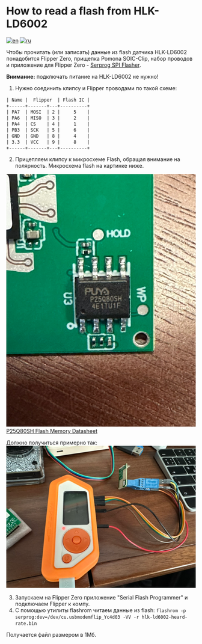 # How to read a flash from HLK-LD6002
[![en](https://img.shields.io/badge/lang-en-blue.svg)](how-to-read-flash-hlk-ld6002.md)
[![ru](https://img.shields.io/badge/lang-ru-green.svg)](how-to-read-flash-hlk-ld6002.ru.md)

Чтобы прочитать (или записать) данные из flash датчика HLK-LD6002 понадобится Flipper Zero, прищепка Pomona SOIC-Clip, 
набор проводов и приложение для Flipper Zero - [Serprog SPI Flasher](https://github.com/Psychotropos/flipper_serprog).

**Внимание:** подключать питание на HLK-LD6002 не нужно!

1. Нужно соединить клипсу и Flipper проводами по такой схеме:
```
| Name |  Flipper  | Flash IC |
+------+-------+---+----------+
| PA7  | MOSI  | 2 |     5    |
| PA6  | MISO  | 3 |     2    |
| PA4  | CS    | 4 |     1    |
| PB3  | SCK   | 5 |     6    |
| GND  | GND   | 8 |     4    |
| 3.3  | VCC   | 9 |     8    |
+------+-------+---+----------+
```

2. Прицепляем клипсу к микросхеме Flash, обращая внимание на полярность. Микросхема flash на картинке ниже.

![HLK-LD6002 flash chip](hlk-ld6002-flash-chip.png)
[P25Q80SH Flash Memory Datasheet](https://www.puyasemi.com/download_path/%E6%95%B0%E6%8D%AE%E6%89%8B%E5%86%8C/Flash/P25Q80SH_Datasheet_V1.4.pdf)

Должно получиться примерно так:
![Flipper Zero connected to HLK-LD6002 flash chip](flipper-connected-to-flash-chip.png)

3. Запускаем на Flipper Zero приложение "Serial Flash Programmer" и подключаем Flipper к компу.
4. С помощью утилиты flashrom читаем данные из flash:
`flashrom -p serprog:dev=/dev/cu.usbmodemflip_Yc4d03 -VV -r hlk-ld6002-heard-rate.bin`

Получается файл размером в 1Мб.
